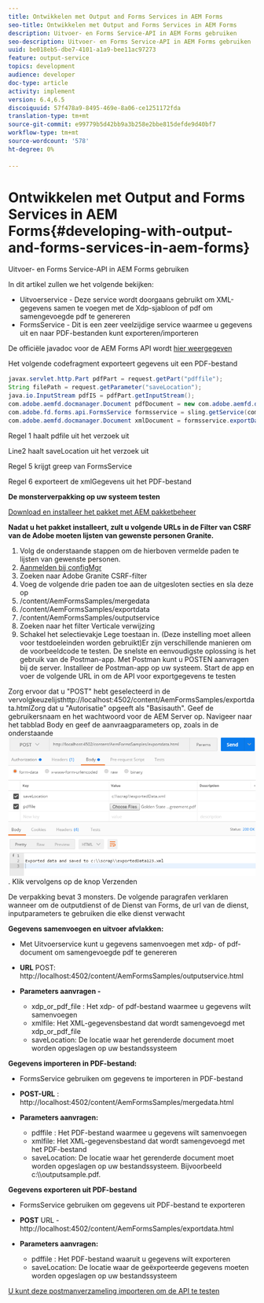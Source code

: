 ```yaml
---
title: Ontwikkelen met Output and Forms Services in AEM Forms
seo-title: Ontwikkelen met Output and Forms Services in AEM Forms
description: Uitvoer- en Forms Service-API in AEM Forms gebruiken
seo-description: Uitvoer- en Forms Service-API in AEM Forms gebruiken
uuid: be018eb5-dbe7-4101-a1a9-bee11ac97273
feature: output-service
topics: development
audience: developer
doc-type: article
activity: implement
version: 6.4,6.5
discoiquuid: 57f478a9-8495-469e-8a06-ce1251172fda
translation-type: tm+mt
source-git-commit: e99779b5d42bb9a3b258e2bbe815defde9d40bf7
workflow-type: tm+mt
source-wordcount: '578'
ht-degree: 0%

---
```



# Ontwikkelen met Output and Forms Services in AEM Forms{#developing-with-output-and-forms-services-in-aem-forms}

Uitvoer- en Forms Service-API in AEM Forms gebruiken

In dit artikel zullen we het volgende bekijken:

* Uitvoerservice - Deze service wordt doorgaans gebruikt om XML-gegevens samen te voegen met de Xdp-sjabloon of pdf om samengevoegde pdf te genereren
* FormsService - Dit is een zeer veelzijdige service waarmee u gegevens uit en naar PDF-bestanden kunt exporteren/importeren

De officiële javadoc voor de AEM Forms API wordt [hier weergegeven](https://helpx.adobe.com/aem-forms/6/javadocs/com/adobe/fd/output/api/package-summary.html)

Het volgende codefragment exporteert gegevens uit een PDF-bestand

```java
javax.servlet.http.Part pdfPart = request.getPart("pdffile");
String filePath = request.getParameter("saveLocation");
java.io.InputStream pdfIS = pdfPart.getInputStream();
com.adobe.aemfd.docmanager.Document pdfDocument = new com.adobe.aemfd.docmanager.Document(pdfIS);
com.adobe.fd.forms.api.FormsService formsservice = sling.getService(com.adobe.fd.forms.api.FormsService.class);
com.adobe.aemfd.docmanager.Document xmlDocument = formsservice.exportData(pdfDocument,com.adobe.fd.forms.api.DataFormat.Auto);
```

Regel 1 haalt pdfile uit het verzoek uit

Line2 haalt saveLocation uit het verzoek uit

Regel 5 krijgt greep van FormsService

Regel 6 exporteert de xmlGegevens uit het PDF-bestand

**De monsterverpakking op uw systeem testen**

[Download en installeer het pakket met AEM pakketbeheer](assets/outputandformsservice.zip)




**Nadat u het pakket installeert, zult u volgende URLs in de Filter van CSRF van de Adobe moeten lijsten van gewenste personen Granite.**

1. Volg de onderstaande stappen om de hierboven vermelde paden te lijsten van gewenste personen.
1. [Aanmelden bij configMgr](http://localhost:4502/system/console/configMgr)
1. Zoeken naar Adobe Granite CSRF-filter
1. Voeg de volgende drie paden toe aan de uitgesloten secties en sla deze op
1. /content/AemFormsSamples/mergedata
1. /content/AemFormsSamples/exportdata
1. /content/AemFormsSamples/outputservice
1. Zoeken naar het filter Verticale verwijzing
1. Schakel het selectievakje Lege toestaan in. (Deze instelling moet alleen voor testdoeleinden worden gebruikt)Er zijn verschillende manieren om de voorbeeldcode te testen. De snelste en eenvoudigste oplossing is het gebruik van de Postman-app. Met Postman kunt u POSTEN aanvragen bij de server. Installeer de Postman-app op uw systeem.
Start de app en voer de volgende URL in om de API voor exportgegevens te testen

Zorg ervoor dat u &quot;POST&quot; hebt geselecteerd in de vervolgkeuzelijsthttp://localhost:4502/content/AemFormsSamples/exportdata.htmlZorg dat u &quot;Autorisatie&quot; opgeeft als &quot;Basisauth&quot;. Geef de gebruikersnaam en het wachtwoord voor de AEM Server op. Navigeer naar het tabblad Body en geef de aanvraagparameters op, zoals in de onderstaande![afbeelding voor exporteren](assets/postexport.png). Klik vervolgens op de knop Verzenden

De verpakking bevat 3 monsters. De volgende paragrafen verklaren wanneer om de outputdienst of de Dienst van Forms, de url van de dienst, inputparameters te gebruiken die elke dienst verwacht

**Gegevens samenvoegen en uitvoer afvlakken:**

* Met Uitvoerservice kunt u gegevens samenvoegen met xdp- of pdf-document om samengevoegde pdf te genereren
* **URL** POST: http://localhost:4502/content/AemFormsSamples/outputservice.html
* **Parameters aanvragen -**

   * xdp_or_pdf_file : Het xdp- of pdf-bestand waarmee u gegevens wilt samenvoegen
   * xmlfile: Het XML-gegevensbestand dat wordt samengevoegd met xdp_or_pdf_file
   * saveLocation: De locatie waar het gerenderde document moet worden opgeslagen op uw bestandssysteem

**Gegevens importeren in PDF-bestand:**
* FormsService gebruiken om gegevens te importeren in PDF-bestand
* **POST-URL** : http://localhost:4502/content/AemFormsSamples/mergedata.html
* **Parameters aanvragen:**

   * pdffile : Het PDF-bestand waarmee u gegevens wilt samenvoegen
   * xmlfile: Het XML-gegevensbestand dat wordt samengevoegd met het PDF-bestand
   * saveLocation: De locatie waar het gerenderde document moet worden opgeslagen op uw bestandssysteem. Bijvoorbeeld c:\\\outputsample.pdf.

**Gegevens exporteren uit PDF-bestand**
* FormsService gebruiken om gegevens uit PDF-bestand te exporteren
* **POST** URL - http://localhost:4502/content/AemFormsSamples/exportdata.html
* **Parameters aanvragen:**

   * pdffile : Het PDF-bestand waaruit u gegevens wilt exporteren
   * saveLocation: De locatie waar de geëxporteerde gegevens moeten worden opgeslagen op uw bestandssysteem

[U kunt deze postmanverzameling importeren om de API te testen](assets/document-services-postman-collection.json)


